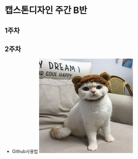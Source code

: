 # 캡스톤디자인 주간 B반

## 1주차

## 2주차
  - Github사용법
<img width="300" height="300" src="./png/고양이.jpg"></img>
